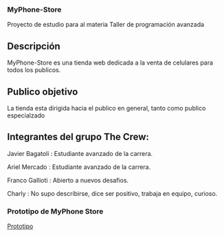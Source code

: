 ### MyPhone-Store

Proyecto de estudio para al materia Taller de programación avanzada

## Descripción

MyPhone-Store es una tienda web dedicada a la venta de celulares para todos los publicos.

## Publico objetivo

La tienda esta dirigida hacia el publico en general, tanto como publico especialzado

## Integrantes del grupo The Crew:

Javier Bagatoli : Estudiante avanzado de la carrera.

Ariel Mercado : Estudiante avanzado de la carrera.

Franco Gallioti : Abierto a nuevos desafios.

Charly : No supo describirse, dice ser positivo, trabaja en equipo, curioso.


### Prototipo de MyPhone Store 
<a href="https://www.figma.com/proto/RDDJS4vEcXatX44gWVKo1W/MyPhone-Store?node-id=39%3A192&scaling=min-zoom&page-id=0%3A1&starting-point-node-id=2%3A3"> Prototipo </a>
